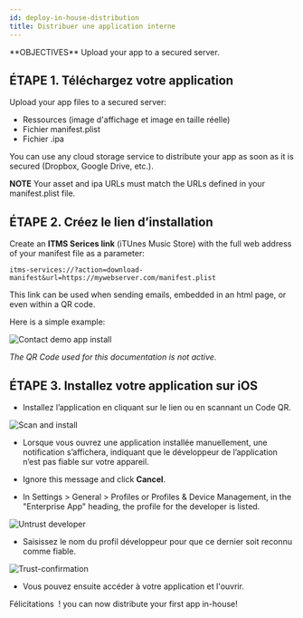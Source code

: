 ```yaml
---
id: deploy-in-house-distribution
title: Distribuer une application interne
---
```


<div class = "objectives">
**OBJECTIVES**
Upload your app to a secured server.</div>

## ÉTAPE 1. Téléchargez votre application

Upload your app files to a secured server:

* Ressources (image d'affichage et image en taille réelle)
* Fichier manifest.plist
* Fichier .ipa

You can use any cloud storage service to distribute your app as soon as it is secured (Dropbox, Google Drive, etc.).<div class = "tips">
**NOTE**
Your asset and ipa URLs must match the URLs defined in your manifest.plist file.</div>

## ÉTAPE 2. Créez le lien d’installation

Create an **ITMS Serices link** (iTUnes Music Store) with the full web address of your manifest file as a parameter:

```
itms-services://?action=download-manifest&url=https://mywebserver.com/manifest.plist

```

This link can be used when sending emails, embedded in an html page, or even within a QR code.

Here is a simple example:

![Contact demo app install](assets/en/deploy-in-house/Contact-demo-app-install.png)

*The QR Code used for this documentation is not active.*

## ÉTAPE 3. Installez votre application sur iOS

* Installez l’application en cliquant sur le lien ou en scannant un Code QR.

![Scan and install](assets/en/deploy-in-house/Scan-and-install.png)

* Lorsque vous ouvrez une application installée manuellement, une notification s’affichera, indiquant que le développeur de l’application n’est pas fiable sur votre appareil.

* Ignore this message and click **Cancel**.

* In Settings > General > Profiles or Profiles & Device Management, in the "Enterprise App" heading, the profile for the developer is listed.

![Untrust developer](assets/en/deploy-in-house/Untrust-developer.png)

* Saisissez le nom du profil développeur pour que ce dernier soit reconnu comme fiable.

![Trust-confirmation](assets/en/deploy-in-house/Trust-confirmation.png)

* Vous pouvez ensuite accéder à votre application et l'ouvrir.

Félicitations  ! you can now distribute your first app in-house!

